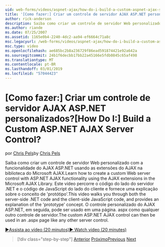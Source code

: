 ```yaml
---
uid: web-forms/videos/aspnet-ajax/how-do-i-build-a-custom-aspnet-ajax-server-control
title: '[Como fazer:] Criar um controle de servidor AJAX ASP.NET personalizados? | Microsoft Docs'
author: rick-anderson
description: Saiba como criar um controle de servidor Web personalizado com a funcionalidade do AJAX ASP.NET usando as extensões do AJAX na biblioteca do Microsoft AJAX. Este vídeo o orienta você...
ms.author: riande
ms.date: 07/25/2007
ms.assetid: 1165e0b4-2240-4dc2-aa94-ef6664c71a8c
msc.legacyurl: /web-forms/videos/aspnet-ajax/how-do-i-build-a-custom-aspnet-ajax-server-control
msc.type: video
ms.openlocfilehash: ae685bc2b8a236729f86ead591874421e92a642a
ms.sourcegitcommit: 24b1f6decbb17bb22a45166e5fdb0845c65af498
ms.translationtype: MT
ms.contentlocale: pt-BR
ms.lasthandoff: 03/01/2019
ms.locfileid: "57044423"
---
```

<a name="how-do-i-build-a-custom-aspnet-ajax-server-control"></a><span data-ttu-id="2ee9b-105">[Como fazer:] Criar um controle de servidor AJAX ASP.NET personalizados?</span><span class="sxs-lookup"><span data-stu-id="2ee9b-105">[How Do I:] Build a Custom ASP.NET AJAX Server Control?</span></span>
====================
<span data-ttu-id="2ee9b-106">por [Chris Pels](https://twitter.com/chrispels)</span><span class="sxs-lookup"><span data-stu-id="2ee9b-106">by [Chris Pels](https://twitter.com/chrispels)</span></span>

<span data-ttu-id="2ee9b-107">Saiba como criar um controle de servidor Web personalizado com a funcionalidade do AJAX ASP.NET usando as extensões do AJAX na biblioteca do Microsoft AJAX.</span><span class="sxs-lookup"><span data-stu-id="2ee9b-107">Learn how to create a custom Web server control with ASP.NET AJAX functionality using the AJAX extensions in the Microsoft AJAX Library.</span></span> <span data-ttu-id="2ee9b-108">Este vídeo percorre o código do lado do servidor .NET e o código de JavaScript do lado do cliente e fornece uma explicação sobre o conceito de 'protótipo'.</span><span class="sxs-lookup"><span data-stu-id="2ee9b-108">This video walks you through both the server-side .NET code and the client-side JavaScript code, and provides an explanation of the 'prototype' concept.</span></span> <span data-ttu-id="2ee9b-109">O controle personalizado do AJAX ASP.NET, em seguida, pode ser usado em uma página. aspx como qualquer outro controle de servidor.</span><span class="sxs-lookup"><span data-stu-id="2ee9b-109">The custom ASP.NET AJAX control can then be used in an .aspx page like any other server control.</span></span>

[<span data-ttu-id="2ee9b-110">&#9654;Assista ao vídeo (20 minutos)</span><span class="sxs-lookup"><span data-stu-id="2ee9b-110">&#9654; Watch video (20 minutes)</span></span>](https://channel9.msdn.com/Blogs/ASP-NET-Site-Videos/how-do-i-build-a-custom-aspnet-ajax-server-control)

> [!div class="step-by-step"]
> <span data-ttu-id="2ee9b-111">[Anterior](how-do-i-debug-aspnet-ajax-applications-using-visual-studio-2005.md)
> [Próximo](how-do-i-use-javascript-to-refresh-an-aspnet-ajax-updatepanel.md)</span><span class="sxs-lookup"><span data-stu-id="2ee9b-111">[Previous](how-do-i-debug-aspnet-ajax-applications-using-visual-studio-2005.md)
[Next](how-do-i-use-javascript-to-refresh-an-aspnet-ajax-updatepanel.md)</span></span>
